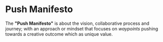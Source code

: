 # Push Manifesto

The **"Push Manifesto"** is about the vision, collaborative process and journey; with an approach or mindset that focuses on _waypoints_ pushing towards a creative outcome which as unique value.
